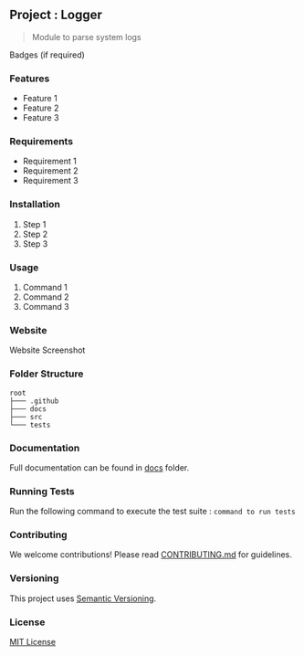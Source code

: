 ## Project : Logger

> Module to parse system logs

Badges (if required)

### Features

- Feature 1
- Feature 2
- Feature 3

### Requirements

- Requirement 1
- Requirement 2
- Requirement 3

### Installation

1. Step 1
2. Step 2
3. Step 3

### Usage

1. Command 1
2. Command 2
3. Command 3

### Website

Website Screenshot

### Folder Structure

```
root
├─── .github
├─── docs
├─── src
└─── tests
```

### Documentation

Full documentation can be found in [docs](docs/) folder.

### Running Tests

Run the following command to execute the test suite : `command to run tests`

### Contributing

We welcome contributions! Please read [CONTRIBUTING.md](CONTRIBUTING.md) for guidelines.

### Versioning

This project uses [Semantic Versioning](https://semver.org/).

### License

[MIT License](LICENSE)